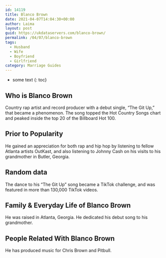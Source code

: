 ```yaml
---
id: 14119
title: Blanco Brown
date: 2021-04-07T14:04:30+00:00
author: Laima
layout: post
guid: https://ukdataservers.com/blanco-brown/
permalink: /04/07/blanco-brown
tags:
  - Husband
  - Wife
  - Boyfriend
  - Girlfriend
category: Marriage Guides
---
```


* some text
{: toc}


## Who is Blanco Brown
                  
                  
                  
Country rap artist and record producer with a debut single, &#8220;The Git Up,&#8221; that became a phenomenon. The song topped the Hot Country Songs chart and peaked inside the top 20 of the Billboard Hot 100.
                  
              
            
              
            
                
                
                
## Prior to Popularity
                  
                  
                  
He gained an appreciation for both rap and hip hop by listening to fellow Atlanta artists OutKast, and also listening to Johnny Cash on his visits to his grandmother in Butler, Georgia.
                  
              
            
              
            
                
                
                
## Random data
                  
                  
                  
The dance to his &#8220;The Git Up&#8221; song became a TikTok challenge, and was featured in more than 130,000 TikTok videos.
                  
              
            
              
            
                
                
                
## Family & Everyday Life of Blanco Brown
                  
                  
                  
He was raised in Atlanta, Georgia. He dedicated his debut song to his grandmother.
                  
              
            
              
            
                
                
                
## People Related With Blanco Brown
                  
                  
                  
He has produced music for Chris Brown and Pitbull.
                  
              
            
              
            
                
              
            
              
              
            
            
              
            
          
          
          